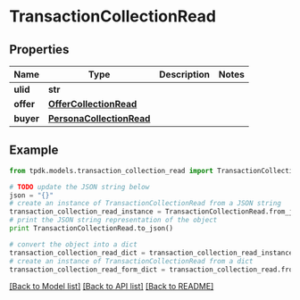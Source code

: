 # TransactionCollectionRead



## Properties
Name | Type | Description | Notes
------------ | ------------- | ------------- | -------------
**ulid** | **str** |  | 
**offer** | [**OfferCollectionRead**](OfferCollectionRead.md) |  | 
**buyer** | [**PersonaCollectionRead**](PersonaCollectionRead.md) |  | 

## Example

```python
from tpdk.models.transaction_collection_read import TransactionCollectionRead

# TODO update the JSON string below
json = "{}"
# create an instance of TransactionCollectionRead from a JSON string
transaction_collection_read_instance = TransactionCollectionRead.from_json(json)
# print the JSON string representation of the object
print TransactionCollectionRead.to_json()

# convert the object into a dict
transaction_collection_read_dict = transaction_collection_read_instance.to_dict()
# create an instance of TransactionCollectionRead from a dict
transaction_collection_read_form_dict = transaction_collection_read.from_dict(transaction_collection_read_dict)
```
[[Back to Model list]](../README.md#documentation-for-models) [[Back to API list]](../README.md#documentation-for-api-endpoints) [[Back to README]](../README.md)


